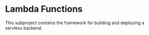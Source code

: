 # Lambda Functions

This subproject contains the framework for building and deploying a servless
backend.

